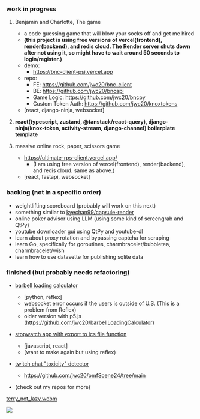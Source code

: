 ### work in progress

1. Benjamin and Charlotte, The game
    - a code guessing game that will blow your socks off and get me hired
    - **(this project is using free versions of vercel(frontend), render(backend), and redis cloud. The Render server shuts down after not using it, so might have to wait around 50 seconds to login/register.)**
    - demo:
      - https://bnc-client-psi.vercel.app
    - repo:
      - FE: https://github.com/jwc20/bnc-client
      - BE: https://github.com/jwc20/bncapi
      - Game Logic: https://github.com/jwc20/bncpy
      - Custom Token Auth: https://github.com/jwc20/knoxtokens
    - [react, django-ninja, websocket]

2. **react(typescript, zustand, @tanstack/react-query), django-ninja(knox-token, activity-stream, django-channel) boilerplate template**

3. massive online rock, paper, scissors game
    - https://ultimate-rps-client.vercel.app/
      - (I am using free version of vercel(frontend), render(backend), and redis cloud. same as above.)
    - [react, fastapi, websocket]
   
### backlog (not in a specific order)

- weightlifting scoreboard (probably will work on this next)
- something similar to [kyechan99/capsule-render](https://github.com/kyechan99/capsule-render)
- online poker advisor using LLM (using some kind of screengrab and QtPy)
- youtube downloader gui using QtPy and youtube-dl
- learn about proxy rotation and bypassing captcha for scraping
- learn Go, specifically for goroutines, charmbracelet/bubbletea, charmbracelet/wish
- learn how to use datasette for publishing sqlite data



### finished (but probably needs refactoring)

- [barbell loading calculator](https://blc-reflex-gold-moon.reflex.run/)
  - [python, reflex]
  - websocket error occurs if the users is outside of U.S. (This is a problem from Reflex)
  - older version with p5.js (https://github.com/jwc20/barbellLoadingCalculator)
    
- [stopwatch app with export to ics file function](https://inspiring-cupcake-f443e6.netlify.app/)
  - [javascript, react]
  - (want to make again but using reflex)

- [twitch chat "toxicity" detector](https://omf-scene24.vercel.app/wsTest)
  - https://github.com/jwc20/omfScene24/tree/main 
- (check out my repos for more)


[terry_not_lazy.webm](https://github.com/user-attachments/assets/da3f0838-b80c-4ccb-baa2-889d24dabc27)

![](https://hit.yhype.me/github/profile?account_id=99288419)
